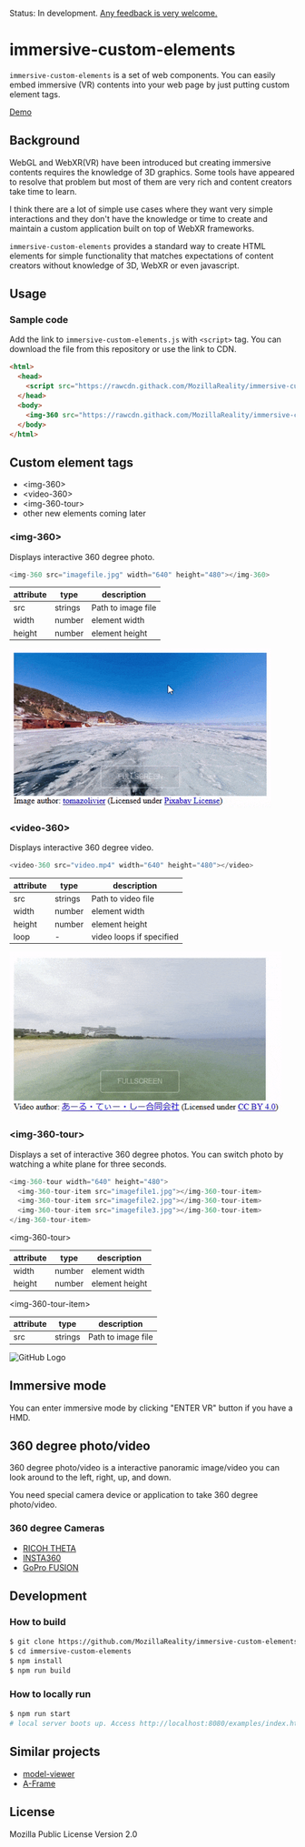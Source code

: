 Status: In development. [Any feedback is very welcome.](https://github.com/MozillaReality/immersive-custom-elements/issues)

# immersive-custom-elements

`immersive-custom-elements` is a set of web components. You can easily embed immersive (VR) contents into your web page by just putting custom element tags.

[Demo](https://rawcdn.githack.com/MozillaReality/immersive-custom-elements/v0.1.0/examples/index.html)

## Background

WebGL and WebXR(VR) have been introduced but creating immersive contents requires the knowledge of 3D graphics.
Some tools have appeared to resolve that problem but most of them are very rich and content creators take time to learn.

I think there are a lot of simple use cases where they want very simple interactions and they don't have the knowledge or time to create and maintain a custom application built on top of WebXR frameworks.

`immersive-custom-elements` provides a standard way to create HTML elements for simple functionality that matches expectations of content creators without knowledge of 3D, WebXR or even javascript.

## Usage

### Sample code

Add the link to `immersive-custom-elements.js` with `<script>` tag. You can download the file from this repository or use the link to CDN.

```html
<html>
  <head>
    <script src="https://rawcdn.githack.com/MozillaReality/immersive-custom-elements/v0.1.0/build/immersive-custom-elements.js"></script>
  </head>
  <body>
    <img-360 src="https://rawcdn.githack.com/MozillaReality/immersive-custom-elements/v0.1.0/assets/img-360/landscape-3531355_1920.jpg" width="640" height="480"></img-360>
  </body>
</html>
```

## Custom element tags

- \<img-360\>
- \<video-360\>
- \<img-360-tour\>
- other new elements coming later

### \<img-360\>

Displays interactive 360 degree photo.

```javascript
<img-360 src="imagefile.jpg" width="640" height="480"></img-360>
```

| attribute | type | description |
| ---- | ---- | ---- |
| src | strings | Path to image file |
| width | number | element width |
| height | number | element height |

![GitHub Logo](screenshots/img-360.gif)

### \<video-360\>

Displays interactive 360 degree video.

```javascript
<video-360 src="video.mp4" width="640" height="480"></video>
```

| attribute | type | description |
| ---- | ---- | ---- |
| src | strings | Path to video file |
| width | number | element width |
| height | number | element height |
| loop | - | video loops if specified |

![GitHub Logo](screenshots/video-360.gif)

### \<img-360-tour\>

Displays a set of interactive 360 degree photos. You can switch photo by watching a white plane for three seconds.

```javascript
<img-360-tour width="640" height="480">
  <img-360-tour-item src="imagefile1.jpg"></img-360-tour-item>
  <img-360-tour-item src="imagefile2.jpg"></img-360-tour-item>
  <img-360-tour-item src="imagefile3.jpg"></img-360-tour-item>
</img-360-tour-item>
```

\<img-360-tour\>

| attribute | type | description |
| ---- | ---- | ---- |
| width | number | element width |
| height | number | element height |

\<img-360-tour-item\>

| attribute | type | description |
| ---- | ---- | ---- |
| src | strings | Path to image file |

![GitHub Logo](screenshots/img-360-tour.gif)

## Immersive mode

You can enter immersive mode by clicking "ENTER VR" button if you have a HMD.

## 360 degree photo/video

360 degree photo/video is a interactive panoramic image/video you can look around to the left, right, up, and down.

You need special camera device or application to take 360 degree photo/video.

### 360 degree Cameras

- [RICOH THETA](https://theta360.com/)
- [INSTA360](https://www.insta360.com/)
- [GoPro FUSION](https://shop.gopro.com/EMEA/cameras/fusion/CHDHZ-103-master.html)

## Development

### How to build

```sh
$ git clone https://github.com/MozillaReality/immersive-custom-elements.git
$ cd immersive-custom-elements
$ npm install
$ npm run build
```

### How to locally run

```sh
$ npm run start
# local server boots up. Access http://localhost:8080/examples/index.html on your browser.
```

## Similar projects

- [model-viewer](https://github.com/GoogleWebComponents/model-viewer)
- [A-Frame](https://aframe.io/)

## License

Mozilla Public License Version 2.0
